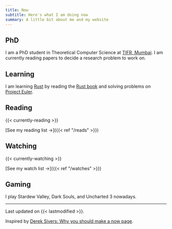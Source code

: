 ```yaml
---
title: Now 
subtitle: Here's what I am doing now
summary: A little bit about me and my website
---
```



## PhD

I am a PhD student in Theoretical Computer Science at [TIFR, Mumbai](https://www.tcs.tifr.res.in/). I am currently reading papers to decide a research problem to work on.


## Learning

I am learning [Rust](https://rust-lang.org) by reading the [Rust book](https://doc.rust-lang.org/book/) and solving 
problems on [Project Euler](https://projecteuler.net). 

## Reading
{{< currently-reading >}}

[See my reading list &#8594;]({{< ref "/reads" >}})

## Watching
{{< currently-watching >}}

[See my watch list &#8594;]({{< ref "/watches" >}})

## Gaming

I play Stardew Valley, Dark Souls, and Uncharted 3 nowadays. 

---

Last updated on {{< lastmodified >}}.  

Inspired by [Derek Sivers: Why you should make a now page](https://sive.rs/now).
